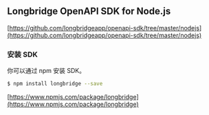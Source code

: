 ## Longbridge OpenAPI SDK for Node.js

[https://github.com/longbridgeapp/openapi-sdk/tree/master/nodejs](https://github.com/longbridgeapp/openapi-sdk/tree/master/nodejs)

### 安装 SDK

你可以通过 npm 安装 SDK。

```bash
$ npm install longbridge --save
```

[https://www.npmjs.com/package/longbridge](https://www.npmjs.com/package/longbridge)
